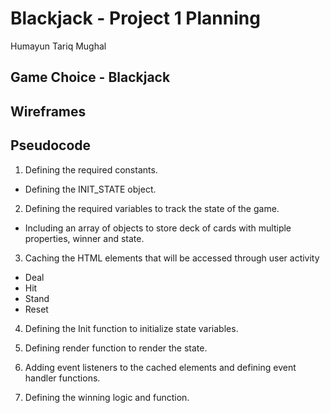 # Blackjack - Project 1 Planning

Humayun Tariq Mughal

## Game Choice - Blackjack

## Wireframes

## Pseudocode
1. Defining the required constants.
- Defining the INIT_STATE object.

2. Defining the required variables to track the state of the game.
- Including an array of objects to store deck of cards with multiple properties, winner and state.

3. Caching the HTML elements that will be accessed through user activity
- Deal
- Hit
- Stand
- Reset

4. Defining the Init function to initialize state variables.

5. Defining render function to render the state.

5. Adding event listeners to the cached elements and defining event handler functions.

6. Defining the winning logic and function.



 

